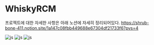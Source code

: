 # WhiskyRCM

프로젝트에 대한 자세한 사항은 아래 노션에 자세히 정리되어있다.
https://shrub-bone-411.notion.site/1a147c08fbb449688e67304df21733f6?pvs=4

![js](https://img.shields.io/badge/Ubuntu-E95420?style=for-the-badge&logo=ubuntu&logoColor=white)
![js](https://img.shields.io/badge/Python-3776AB?style=for-the-badge&logo=python&logoColor=white)
![js](https://img.shields.io/badge/docker-%230db7ed.svg?style=for-the-badge&logo=docker&logoColor=white)
